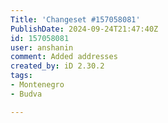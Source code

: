 ```yaml
---
Title: 'Changeset #157058081'
PublishDate: 2024-09-24T21:47:40Z
id: 157058081
user: anshanin
comment: Added addresses
created_by: iD 2.30.2
tags:
- Montenegro
- Budva

---
```

